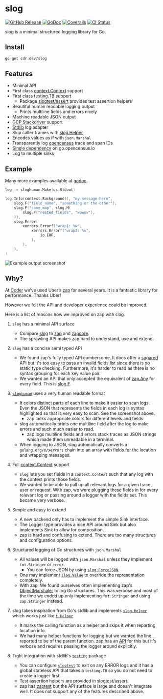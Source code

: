 # slog

[![GitHub Release](https://img.shields.io/github/v/release/cdr/slog?color=6b9ded&sort=semver)](https://github.com/cdr/slog/releases)
[![GoDoc](https://godoc.org/cdr.dev/slog?status.svg)](https://godoc.org/cdr.dev/slog)
[![Coveralls](https://img.shields.io/coveralls/github/cdr/slog?color=65d6a4)](https://coveralls.io/github/cdr/slog)
[![CI Status](https://github.com/cdr/slog/workflows/ci/badge.svg)](https://github.com/cdr/slog/actions)

slog is a minimal structured logging library for Go.

## Install

```bash
go get cdr.dev/slog
```

## Features

- Minimal API
- First class [context.Context](https://blog.golang.org/context) support
- First class [testing.TB](https://godoc.org/cdr.dev/slog/sloggers/slogtest) support
  - Package [slogtest/assert](https://godoc.org/cdr.dev/slog/sloggers/slogtest/assert) provides test assertion helpers
- Beautiful human readable logging output
    - Prints multiline fields and errors nicely
- Machine readable JSON output
- [GCP Stackdriver](https://godoc.org/cdr.dev/slog/sloggers/slogstackdriver) support
- [Stdlib](https://godoc.org/cdr.dev/slog#Stdlib) log adapter
- Skip caller frames with [slog.Helper](https://godoc.org/cdr.dev/slog#Helper)
- Encodes values as if with `json.Marshal`
- Transparently log [opencensus](https://godoc.org/go.opencensus.io/trace) trace and span IDs
- [Single dependency](https://godoc.org/cdr.dev/slog?imports) on go.opencensus.io
- Log to multiple sinks

## Example

Many more examples available at [godoc](https://godoc.org/cdr.dev/slog#pkg-examples).

```go
log := sloghuman.Make(os.Stdout)

log.Info(context.Background(), "my message here",
    slog.F("field_name", "something or the other"),
    slog.F("some_map", slog.M(
        slog.F("nested_fields", "wowow"),
    )),
    slog.Error(
        xerrors.Errorf("wrap1: %w",
            xerrors.Errorf("wrap2: %w",
                io.EOF,
            ),
        ),
    ),
)
```

![Example output screenshot](https://i.imgur.com/7MJM0VE.png)

## Why?

At [Coder](https://github.com/cdr) we’ve used Uber’s [zap](https://github.com/uber-go/zap) for several years.
It is a fantastic library for performance. Thanks Uber!

However we felt the API and developer experience could be improved. 

Here is a list of reasons how we improved on zap with slog.

1. `slog` has a minimal API surface
    - Compare [slog](https://godoc.org/cdr.dev/slog) to [zap](https://godoc.org/go.uber.org/zap) and
      [zapcore](https://godoc.org/go.uber.org/zap/zapcore).
    - The sprawling API makes zap hard to understand, use and extend.

1. `slog` has a concise semi typed API
    - We found zap's fully typed API cumbersome. It does offer a
      [sugared API](https://godoc.org/go.uber.org/zap#hdr-Choosing_a_Logger)
      but it's too easy to pass an invalid fields list since there is no static type checking.
      Furthermore, it's harder to read as there is no syntax grouping for each key value pair.
    - We wanted an API that only accepted the equivalent of [zap.Any](https://godoc.org/go.uber.org/zap#Any)
      for every field. This is [slog.F](https://godoc.org/cdr.dev/slog#F).

1. [`sloghuman`](https://godoc.org/cdr.dev/slog/sloggers/sloghuman) uses a very human readable format
    - It colors distinct parts of each line to make it easier to scan logs. Even the JSON that represents
    the fields in each log is syntax highlighted so that is very easy to scan. See the screenshot above.
        - zap lacks appropriate colors for different levels and fields
    - slog automatically prints one multiline field after the log to make errors and such much easier to read.
        - zap logs multiline fields and errors stack traces as JSON strings which made them unreadable in a terminal.
    - When logging to JSON, slog automatically converts a [`golang.org/x/xerrors`](https://golang.org/x/xerrors) chain
    into an array with fields for the location and wrapping messages.

1. Full [context.Context](https://blog.golang.org/context) support
    - `slog` lets you set fields in a `context.Context` such that any log with the context prints those fields.
    - We wanted to be able to pull up all relevant logs for a given trace, user or request. With zap, we were plugging
      these fields in for every relevant log or passing around a logger with the fields set. This became very verbose.

1. Simple and easy to extend
    - A new backend only has to implement the simple Sink interface.
    - The Logger type provides a nice API around Sink but also implements
      Sink to allow for composition.
    - zap is hard and confusing to extend. There are too many structures and configuration options.

1. Structured logging of Go structures with `json.Marshal`
    - All values will be logged with `json.Marshal` unless they implement `fmt.Stringer` or `error`.
        - You can force JSON by using [`slog.ForceJSON`](https://godoc.org/cdr.dev/slog#ForceJSON). 
    - One may implement [`slog.Value`](https://godoc.org/cdr.dev/slog#Value) to override the representation completely.
    - With zap, We found ourselves often implementing zap's
      [ObjectMarshaler](https://godoc.org/go.uber.org/zap/zapcore#ObjectMarshaler) to log Go structures. This was
      verbose and most of the time we ended up only implementing `fmt.Stringer` and using `zap.Stringer` instead.

1. slog takes inspiration from Go's stdlib and implements [`slog.Helper`](https://godoc.org/cdr.dev/slog#Helper)
   which works just like [`t.Helper`](https://golang.org/pkg/testing/#T.Helper)
    - It marks the calling function as a helper and skips it when reporting location info.
    - We had many helper functions for logging but we wanted the line reported to be of the parent function.
      zap has an [API](https://godoc.org/go.uber.org/zap#AddCallerSkip) for this but it's verbose and requires
      passing the logger around explicitly.

1. Tight integration with stdlib's [`testing`](https://golang.org/pkg/testing) package
    - You can configure [`slogtest`](https://godoc.org/cdr.dev/slog/sloggers/slogtest) to exit on any ERROR logs
      and it has a global stateless API that takes a `testing.TB` so you do not need to create a logger first.
    - Test assertion helpers are provided in [slogtest/assert](https://godoc.org/cdr.dev/slog/sloggers/slogtest/assert). 
    - zap has [zaptest](https://godoc.org/go.uber.org/zap/zaptest) but the API surface is large and doesn't
      integrate well. It does not support any of the features described above.
